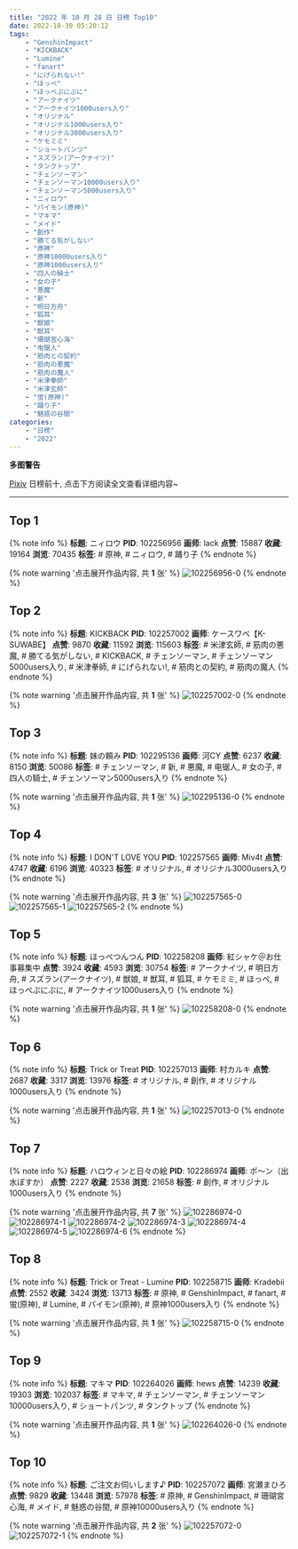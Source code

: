 ```yaml
---
title: "2022 年 10 月 28 日 日榜 Top10"
date: 2022-10-30 05:20:12
tags:
    - "GenshinImpact"
    - "KICKBACK"
    - "Lumine"
    - "fanart"
    - "にげられない!"
    - "ほっぺ"
    - "ほっぺぷにぷに"
    - "アークナイツ"
    - "アークナイツ1000users入り"
    - "オリジナル"
    - "オリジナル1000users入り"
    - "オリジナル3000users入り"
    - "ケモミミ"
    - "ショートパンツ"
    - "スズラン(アークナイツ)"
    - "タンクトップ"
    - "チェンソーマン"
    - "チェンソーマン10000users入り"
    - "チェンソーマン5000users入り"
    - "ニィロウ"
    - "パイモン(原神)"
    - "マキマ"
    - "メイド"
    - "創作"
    - "勝てる気がしない"
    - "原神"
    - "原神10000users入り"
    - "原神1000users入り"
    - "四人の騎士"
    - "女の子"
    - "悪魔"
    - "新"
    - "明日方舟"
    - "狐耳"
    - "獣娘"
    - "獣耳"
    - "珊瑚宮心海"
    - "电锯人"
    - "筋肉との契約"
    - "筋肉の悪魔"
    - "筋肉の魔人"
    - "米津拳師"
    - "米津玄師"
    - "蛍(原神)"
    - "踊り子"
    - "魅惑の谷間"
categories:
    - "日榜"
    - "2022"
---
```


<i class="fa fa-triangle-exclamation"></i>**多图警告**<i class="fa fa-triangle-exclamation"></i>

[Pixiv](https://www.pixiv.net/) 日榜前十, 点击下方阅读全文查看详细内容~

<!-- more -->

---

## Top 1

{% note info %}
**标题**: ニィロウ
**PID**: 102256956 **画师**: lack
**点赞**: 15887 **收藏**: 19164 **浏览**: 70435
**标签**: # 原神, # ニィロウ, # 踊り子
{% endnote %}

{% note warning '点击展开作品内容, 共 **1** 张' %}
![102256956-0](https://i.pixiv.re/img-original/img/2022/10/27/00/00/06/102256956_p0.png)
{% endnote %}

## Top 2

{% note info %}
**标题**: KICKBACK
**PID**: 102257002 **画师**: ケースワベ【K-SUWABE】
**点赞**: 9870 **收藏**: 11592 **浏览**: 115603
**标签**: # 米津玄師, # 筋肉の悪魔, # 勝てる気がしない, # KICKBACK, # チェンソーマン, # チェンソーマン5000users入り, # 米津拳師, # にげられない!, # 筋肉との契約, # 筋肉の魔人
{% endnote %}

{% note warning '点击展开作品内容, 共 **1** 张' %}
![102257002-0](https://i.pixiv.re/img-original/img/2022/10/27/00/00/10/102257002_p0.jpg)
{% endnote %}

## Top 3

{% note info %}
**标题**: 妹の頼み
**PID**: 102295136 **画师**: 河CY
**点赞**: 6237 **收藏**: 8150 **浏览**: 50086
**标签**: # チェンソーマン, # 新, # 悪魔, # 电锯人, # 女の子, # 四人の騎士, # チェンソーマン5000users入り
{% endnote %}

{% note warning '点击展开作品内容, 共 **1** 张' %}
![102295136-0](https://i.pixiv.re/img-original/img/2022/10/28/17/59/33/102295136_p0.jpg)
{% endnote %}

## Top 4

{% note info %}
**标题**: I DON'T LOVE YOU
**PID**: 102257565 **画师**: Miv4t
**点赞**: 4747 **收藏**: 6196 **浏览**: 40323
**标签**: # オリジナル, # オリジナル3000users入り
{% endnote %}

{% note warning '点击展开作品内容, 共 **3** 张' %}
![102257565-0](https://i.pixiv.re/img-original/img/2022/10/27/00/12/21/102257565_p0.jpg)
![102257565-1](https://i.pixiv.re/img-original/img/2022/10/27/00/12/21/102257565_p1.jpg)
![102257565-2](https://i.pixiv.re/img-original/img/2022/10/27/00/12/21/102257565_p2.jpg)
{% endnote %}

## Top 5

{% note info %}
**标题**: ほっぺつんつん
**PID**: 102258208 **画师**: 紅シャケ＠お仕事募集中
**点赞**: 3924 **收藏**: 4593 **浏览**: 30754
**标签**: # アークナイツ, # 明日方舟, # スズラン(アークナイツ), # 獣娘, # 獣耳, # 狐耳, # ケモミミ, # ほっぺ, # ほっぺぷにぷに, # アークナイツ1000users入り
{% endnote %}

{% note warning '点击展开作品内容, 共 **1** 张' %}
![102258208-0](https://i.pixiv.re/img-original/img/2022/10/27/00/33/27/102258208_p0.jpg)
{% endnote %}

## Top 6

{% note info %}
**标题**: Trick or Treat
**PID**: 102257013 **画师**: 村カルキ
**点赞**: 2687 **收藏**: 3317 **浏览**: 13976
**标签**: # オリジナル, # 創作, # オリジナル1000users入り
{% endnote %}

{% note warning '点击展开作品内容, 共 **1** 张' %}
![102257013-0](https://i.pixiv.re/img-original/img/2022/10/27/00/00/12/102257013_p0.jpg)
{% endnote %}

## Top 7

{% note info %}
**标题**: ハロウィンと日々の絵
**PID**: 102286974 **画师**: ポ～ン（出水ぽすか）
**点赞**: 2227 **收藏**: 2538 **浏览**: 21658
**标签**: # 創作, # オリジナル1000users入り
{% endnote %}

{% note warning '点击展开作品内容, 共 **7** 张' %}
![102286974-0](https://i.pixiv.re/img-original/img/2022/10/28/07/30/02/102286974_p0.jpg)
![102286974-1](https://i.pixiv.re/img-original/img/2022/10/28/07/30/02/102286974_p1.jpg)
![102286974-2](https://i.pixiv.re/img-original/img/2022/10/28/07/30/02/102286974_p2.jpg)
![102286974-3](https://i.pixiv.re/img-original/img/2022/10/28/07/30/02/102286974_p3.jpg)
![102286974-4](https://i.pixiv.re/img-original/img/2022/10/28/07/30/02/102286974_p4.jpg)
![102286974-5](https://i.pixiv.re/img-original/img/2022/10/28/07/30/02/102286974_p5.jpg)
![102286974-6](https://i.pixiv.re/img-original/img/2022/10/28/07/30/02/102286974_p6.jpg)
{% endnote %}

## Top 8

{% note info %}
**标题**: Trick or Treat - Lumine
**PID**: 102258715 **画师**: Kradebii
**点赞**: 2552 **收藏**: 3424 **浏览**: 13713
**标签**: # 原神, # GenshinImpact, # fanart, # 蛍(原神), # Lumine, # パイモン(原神), # 原神1000users入り
{% endnote %}

{% note warning '点击展开作品内容, 共 **1** 张' %}
![102258715-0](https://i.pixiv.re/img-original/img/2022/10/27/00/53/42/102258715_p0.png)
{% endnote %}

## Top 9

{% note info %}
**标题**: マキマ
**PID**: 102264026 **画师**: hews
**点赞**: 14239 **收藏**: 19303 **浏览**: 102037
**标签**: # マキマ, # チェンソーマン, # チェンソーマン10000users入り, # ショートパンツ, # タンクトップ
{% endnote %}

{% note warning '点击展开作品内容, 共 **1** 张' %}
![102264026-0](https://i.pixiv.re/img-original/img/2022/10/27/08/21/06/102264026_p0.png)
{% endnote %}

## Top 10

{% note info %}
**标题**: ご注文お伺いします♪
**PID**: 102257072 **画师**: 宮瀬まひろ
**点赞**: 9829 **收藏**: 13448 **浏览**: 57978
**标签**: # 原神, # GenshinImpact, # 珊瑚宮心海, # メイド, # 魅惑の谷間, # 原神10000users入り
{% endnote %}

{% note warning '点击展开作品内容, 共 **2** 张' %}
![102257072-0](https://i.pixiv.re/img-original/img/2022/10/27/00/00/22/102257072_p0.jpg)
![102257072-1](https://i.pixiv.re/img-original/img/2022/10/27/00/00/22/102257072_p1.jpg)
{% endnote %}

